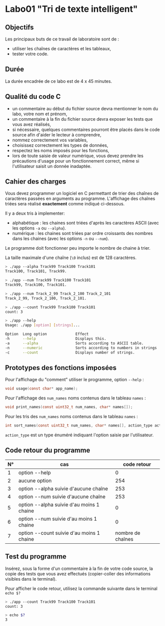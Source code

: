 # Labo01 "Tri de texte intelligent"

## Objectifs
Les principaux buts de ce travail de laboratoire sont de :
- utiliser les chaînes de caractères et les tableaux,
- tester votre code.

## Durée
La durée encadrée de ce labo est de 4 x 45 minutes.

## Qualité du code C
-  un commentaire au début du fichier source devra mentionner le nom du labo, votre nom et prénom,
-  un commentaire à la fin du fichier source devra exposer les tests que vous avez réalisés,
-  si nécessaire, quelques commentaires pourront être placés dans le code source afin d'aider le lecteur à comprendre,
-  nommez correctement vos variables,
-  choisissez correctement les types de données,
-  respectez les noms imposés pour les fonctions,
-  lors de toute saisie de valeur numérique, vous devez prendre les précautions d'usage pour un fonctionnement correct, même si l'utilisateur saisit un donnée inadaptée.

## Cahier des charges

Vous devez programmer un logiciel en C permettant de trier des chaînes de caractères passées en arguments au programme. L'affichage des chaînes triées sera réalisé **exactement** comme indiqué ci-dessous.

Il y a deux tris à implementer:
 - alphabétique : les chaines sont triées d'après les caractères ASCII (avec les options `-a` ou `--alpha`).
 - numérique : les chaines sont triées par ordre croissants des nombres dans les chaines (avec les options `-n` ou `--num`).

Le programme doit fonctionner peu importe le nombre de chaine à trier.
	
La taille maximale d'une chaîne (`\0` inclus) est de 128 caractères.

```bash
> ./app --alpha Track99 Track100 Track101                                        
Track100, Track101, Track99.
```

```bash
> ./app --num Track99 Track100 Track101                                         
Track99, Track100, Track101.
```

```bash
> ./app --num Track_2_99 Track_2_100 Track_2_101                                      
Track_2_99, Track_2_100, Track_2_101.
```

```bash
> ./app --count Track99 Track100 Track101
count: 3
```

```bash
> ./app --help
Usage: ./app [option] [strings]...

Option  Long option             Effect
-h      --help                  Displays this.
-a      --alpha                 Sorts according to ASCII table.
-n      --numeric               Sorts according to numbers in strings
-c      --count                 Displays number of strings.
```

<div style="page-break-after: always;"></div>

## Prototypes des fonctions imposées

Pour l'affichage du "comment" utiliser le programme, option `--help` :
```C
void usage(const char* app_name);
```

Pour l'affichage des `num_names` noms contenus dans le tableau `names` :
```C
void print_names(const uint32_t num_names, char* names[]);
```

Pour les tris des `num_names` noms contenus dans le tableau `names` :
```C
int sort_names(const uint32_t num_names, char* names[], action_type action);
```

`action_type` est un type énuméré indiquant l'option saisie par l'utilisateur.

## Code retour du programme

| N° | cas | code retour |
|---|---|---|
|1| option --help | 0 |
|2| aucune option | 254 |
|3| option --alpha suivie d'aucune chaîne | 253 |
|4| option --num suivie d'aucune chaîne | 253 |
|5| option --alpha suivie d'au moins 1 chaine | 0 |
|6| option --num suivie d'au moins 1 chaine | 0 |
|7| option --count suivie d'au moins 1 chaine | nombre de chaînes |

## Test du programme

Insérez, sous la forme d'un commentaire à la fin de votre code source, la copie des tests que vous avez effectués (copier-coller des informations visibles dans le terminal).

Pour afficher le code retour, utilisez la commande suivante dans le terminal `echo $?`

```bash
> ./app --count Track99 Track100 Track101                           
count: 3

> echo $?
3
```
